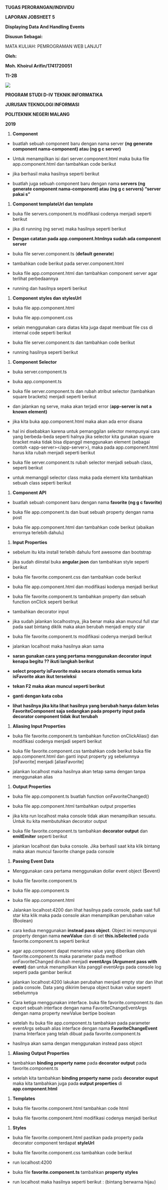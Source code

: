 **TUGAS PERORANGAN/INDIVIDU**

**LAPORAN JOBSHEET 5**

**Displaying Data And Handling Events**

**Disusun Sebagai:**

MATA KULIAH: PEMROGRAMAN WEB LANJUT

**Oleh:**

**Moh. Khoirul Arifin/1741720051**

**TI-2B**

![](media/29ead6ace402fb3f4cef7f2678b2ecf2.png)

**PROGRAM STUDI D-IV TEKNIK INFORMATIKA**

**JURUSAN TEKNOLOGI INFORMASI**

**POLITEKNIK NEGERI MALANG**

**2019**

1.    
    **Component**

-   buatlah sebuah component baru dengan nama server **(ng generate component
    nama-component) atau (ng g c server)**

-   Untuk menampilkan isi dari server.component.html maka buka file
    app.component.html dan tambahkan code berikut

-   jika berhasil maka hasilnya seperti berikut

-   buatlah juga sebuah component baru dengan nama **servers (ng generate
    component nama-component) atau (ng g c servers) “server pakai s”**

1.  **Component templateUrl dan template**

-   buka file servers.component.ts modifikasi codenya menjadi seperti berikut

-   jika di running (ng serve) maka hasilnya seperti berikut

-   **Dengan catatan pada app.component.htmlnya sudah ada component server**

-   buka file server.component.ts (**default generate**)

-   tambahkan code berikut pada server.component.html

-   buka file app.component.html dan tambahkan component server agar terlihat
    perbedaannya

-   running dan hasilnya seperti berikut

1.  **Component styles dan stylesUrl**

-   buka file app.component.html

-   buka file app.component.css

-   selain menggunakan cara diatas kita juga dapat membuat file css di internal
    code seperti berikut

-   buka file server.component.ts dan tambahkan code berikut

-   running hasilnya seperti berikut

1.  **Component Selector**

-   buka server.component.ts

-   buka app.component.ts

-   buka file server.component.ts dan rubah atribut selector (tambahkan square
    brackets) menjadi seperti berikut

-   dan jalankan ng serve, maka akan terjadi error (**app-server is not a known
    element)**

-   jika kita buka app.component.html maka akan ada error disana

-   hal ini disebabkan karena untuk pemanggilan selector mempunyai cara yang
    berbeda-beda seperti halnya jika selector kita gunakan square bracket maka
    tidak bisa dipanggil menggunakan element (sebagai contoh
    \<app-server\>\</app-server\>), maka pada app.component.html harus kita
    rubah menjadi seperti berikut

-   buka file server.component.ts rubah selector menjadi sebuah class, seperti
    berikut

-   untuk memanggil selector class maka pada element kita tambahkan sebuah class
    seperti berikut

1.  **Component API**

-   buatlah sebuah component baru dengan nama **favorite (ng g c favorite)**

-   buka file app.component.ts dan buat sebuah property dengan nama post

-   buka file app.component.html dan tambahkan code berikut (abaikan errornya
    terlebih dahulu)

1.  **Input Properties**

-   sebelum itu kita install terlebih dahulu font awesome dan bootstrap

-   jika sudah diinstal buka **angular.json** dan tambahkan style seperti
    berikut

-   buka file favorite.component.css dan tambahkan code berikut

-   buka file app.component.html dan modifikasi kodenya menjadi berikut

-   buka file favorite.component.ts tambahkan property dan sebuah function
    onClick seperti berikut

-   tambahkan decorator input

-   jika sudah jalankan localhostnya, jika benar maka akan muncul full star pada
    saat bintang diklik maka akan berubah menjadi empty star

-   buka file favorite.component.ts modifikasi codenya menjadi berikut

-   jalankan localhost maka hasilnya akan sama

-   **saran gunakan cara yang pertama menggunakan decorator input kenapa begitu
    ?? ikuti langkah berikut**

-   **select property isFavorite maka secara otomatis semua kata isFavorite akan
    ikut terseleksi**

-   **tekan F2 maka akan muncul seperti berikut**

-   **ganti dengan kata coba**

-   **lihat hasilnya jika kita lihat hasilnya yang berubah hanya dalam kelas
    FavoriteComponent saja sedangkan pada property input pada decorator
    component tidak ikut terubah**

1.  **Aliasing Input Properties**

-   buka file favorite.component.ts tambahkan function onClickAlias() dan
    modifikasi codenya menjadi seperti berikut

-   buka file favorite.component.css tambahkan code berikut buka file
    app.component.html dan ganti input property yg sebelumnya [isFavorite]
    menjadi [aliasFavorite]

-   jalankan localhost maka hasilnya akan tetap sama dengan tanpa menggunakan
    alias

1.  **Output Properties**

-   buka file app.component.ts buatlah function onFavoriteChanged()

-   buka file app.component.html tambahkan output properties

-   jika kita run localhost maka console tidak akan menampilkan sesuatu. Untuk
    itu kita membutuhkan decorator output

-   buka file favorite.component.ts tambahkan **decorator output** dan
    **emitEmiter** seperti berikut

-   jalankan localhost dan buka console. Jika berhasil saat kita klik bintang
    maka akan muncul favorite change pada console

1.  **Passing Event Data**

-   Menggunakan cara pertama menggunakan dollar event object (\$event)

-   buka file favorite.component.ts

-   buka file app.component.ts

-   buka file app.component.html

-   Jalankan localhost:4200 dan lihat hasilnya pada console, pada saat full star
    kita klik maka pada console akan menampilkan perubahan value (Boolean)

-   cara kedua menggunakan **instead pass object**. Object ini mempunyai
    property dengan nama **newValue** dan di set **this.isSelected** pada
    favorite.component.ts seperti berikut

-   agar app.component dapat menerima value yang diberikan oleh
    favorite.component.ts maka parameter pada method onFavoriteChanged dirubah
    menjadi **eventArgs (Argument pass with event)** dan untuk menampilkan kita
    panggil eventArgs pada console log seperti pada gambar berikut

-   jalankan localhost:4200 lakukan perubahan menjadi empty star dan lihat pada
    console. Data yang dikirim berupa object bukan value seperti sebelumnya

-   Cara ketiga menggunakan interface. buka file favorite.component.ts dan
    export sebuah interface dengan nama FavoriteChangeEventArgs dengan nama
    property newValue bertipe boolean

-   setelah itu buka file app.component.ts tambahkan pada parameter eventArgs
    sebuah alias interface dengan nama **FavoriteChangeEvent** (nama Interface
    yang telah dibuat pada favorite.component.ts

-   hasilnya akan sama dengan menggunakan instead pass object

1.  **Aliasing Output Properties**

-   tambahkan **binding property name** pada **decorator output** pada
    favorite.component.ts

-   setelah kita tambahkan **binding property name** pada **decorator ouput**
    maka kita tambahkan juga pada **output properties** di
    **app**.**component**.**html**

1.  **Templates**

-   buka file favorite.component.html tambahkan code html

-   buka file favorite.component.html modifikasi codenya menjadi berikut

1.  **Styles**

-   buka file favorite.component.html pastikan pada property pada decorator
    component terdapat **styleUrl**

-   buka file favorite.component.css tambahkan code berikut

-   run localhost:4200

-   buka file **favorite.component.ts** tambahkan **property styles**

-   run localhost maka hasilnya seperti berikut : (bintang berwarna hijau)
